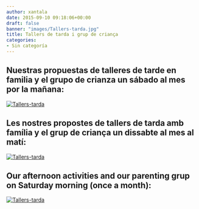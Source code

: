 ```yaml
---
author: xantala
date: 2015-09-10 09:18:06+00:00
draft: false
banner: "images/Tallers-tarda.jpg"
title: Tallers de tarda i grup de criança
categories:
- Sin categoría
---
```


## Nuestras propuestas de talleres de tarde en familia y el grupo de crianza un sábado al mes por la mañana:


[![Tallers-tarda](http://www.xantala.es/wp-content/uploads/2015/09/Tallers-tarda.jpg)
](http://www.xantala.es/wp-content/uploads/2015/09/Tallers-tarda.jpg)

## Les nostres propostes de tallers de tarda amb família y el grup de criança un dissabte al mes al matí:


[![Tallers-tarda](http://www.xantala.es/wp-content/uploads/2015/09/Tallers-tarda.jpg)
](http://www.xantala.es/wp-content/uploads/2015/09/Tallers-tarda.jpg)



## Our afternoon activities and our parenting grup on Saturday morning (once a month):


[![Tallers-tarda](http://www.xantala.es/wp-content/uploads/2015/09/Tallers-tarda.jpg)
](http://www.xantala.es/wp-content/uploads/2015/09/Tallers-tarda.jpg)
